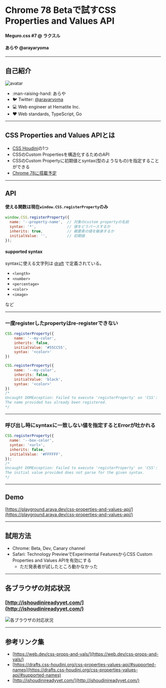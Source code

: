 # Chrome 78 Betaで試すCSS Properties and Values API

#### Meguro.css #7 @ ラクスル

#### あらや @arayaryoma

---

## 自己紹介
![avatar](/images/profile-icon.png)
- :man-raising-hand: あらや
- :bird: Twitter: [@arayaryoma](https://twitter.com/arayaryoma)
- :computer: Web engineer at Hematite Inc.
- :heart: Web standards, TypeScript, Go

---

## CSS Properties and Values APIとは
- [CSS Houdini](https://drafts.css-houdini.org/)の1つ
- CSSのCustom Propertiesを構造化するためのAPI
- CSSのCustom Propertyに初期値とsyntax(型のようなもの)を指定することができる
- [Chrome 78に搭載予定](https://blog.chromium.org/2019/09/chrome-78-beta-new-houdini-api-native.html)

---

## API
#### 使える関数は現在`window.CSS.registerProperty`のみ
```javascript
window.CSS.registerProperty({
  name: '--property-name',  // 対象のcustom propertyの名前
  syntax: '*',              // 値をどうパースするか
  inherits: true,           // 親要素の値を継承するか
  initialValue: '',         // 初期値
});
```

#### supported syntax
syntaxに使える文字列は
[draft](https://drafts.css-houdini.org/css-properties-values-api/#supported-names)
で定義されている。

- `<length>`
- `<number>`
- `<percentage>`
- `<color>`
- `<image>`

など

---

### 一度registerしたpropertyはre-registerできない

```javascript
CSS.registerProperty({
    name: '--my-color',
    inherits: false,
    initialValue: '#55CC55',
    syntax: '<color>'
})

CSS.registerProperty({
    name: '--my-color',
    inherits: false,
    initialValue: 'black',
    syntax: '<color>'
})
/*
Uncaught DOMException: Failed to execute 'registerProperty' on 'CSS':
The name provided has already been registered.
*/
```

---

### 呼び出し時にsyntaxに一致しない値を指定するとErrorが吐かれる
```javascript
CSS.registerProperty({
  name: '--box-color',
  syntax: '<url>',
  inherits: false,
  initialValue: '#FFFFFF',
});
/*
Uncaught DOMException: Failed to execute 'registerProperty' on 'CSS': 
The initial value provided does not parse for the given syntax.
*/
```
---

## Demo
[https://playground.araya.dev/css-properties-and-values-api/](https://playground.araya.dev/css-properties-and-values-api/)

---

## 試用方法
- Chrome: Beta, Dev, Canary channel
- Safari: Technology PreviewでExperimental FeaturesからCSS Custom Properties and Values APIを有効にする
    - ただ発表者が試したところ動かなかった
---

## 各ブラウザの対応状況
### [http://ishoudinireadyyet.com/](http://ishoudinireadyyet.com/)
![各ブラウザの対応状況](/images/css-houdini-browsers2019-10.png)

---

## 参考リンク集
- [https://web.dev/css-props-and-vals/](https://web.dev/css-props-and-vals/)
- [https://drafts.css-houdini.org/css-properties-values-api/#supported-names](https://drafts.css-houdini.org/css-properties-values-api/#supported-names)
- [http://ishoudinireadyyet.com/](http://ishoudinireadyyet.com/)
